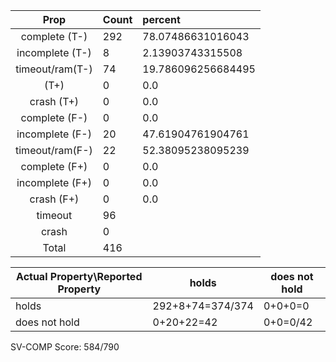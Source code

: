 
| Prop | Count | percent |
|:----:|:------|:--|
|complete   (T-)|292| 78.07486631016043 |
|incomplete (T-)|8|2.13903743315508 |
|timeout/ram(T-)|74|19.786096256684495 |
|           (T+)|0|0.0 |
|crash      (T+)|0|0.0 |
|complete   (F-)|0|0.0 |
|incomplete (F-)|20|47.61904761904761 |
|timeout/ram(F-)|22|52.38095238095239 |
|complete   (F+)|0|0.0 |
|incomplete (F+)|0|0.0 |
|crash      (F+)|0|0.0 |
|timeout        |96| |
|crash          |0| |
|Total          |416| |

| Actual Property\Reported Property | holds | does not hold |
|------------------------------------|-------|---------------|
| holds | 292+8+74=374/374 | 0+0+0=0 |
| does not hold | 0+20+22=42 | 0+0=0/42 |

SV-COMP Score: 584/790

